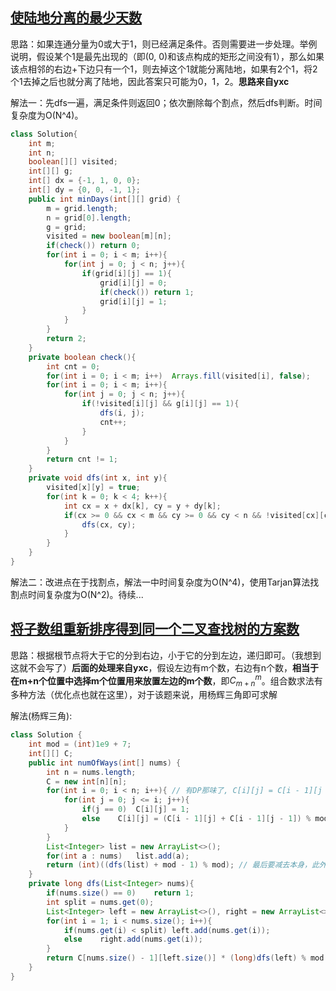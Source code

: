 ## [使陆地分离的最少天数](https://leetcode-cn.com/problems/minimum-number-of-days-to-disconnect-island/)

思路：如果连通分量为0或大于1，则已经满足条件。否则需要进一步处理。举例说明，假设某个1是最先出现的（即(0, 0)和该点构成的矩形之间没有1），那么如果该点相邻的右边+下边只有一个1，则去掉这个1就能分离陆地，如果有2个1，将2个1去掉之后也就分离了陆地，因此答案只可能为0，1，2。**思路来自yxc**



解法一：先dfs一遍，满足条件则返回0；依次删除每个割点，然后dfs判断。时间复杂度为O(N^4)。

```java
class Solution{
	int m;
    int n;
    boolean[][] visited;
    int[][] g;
    int[] dx = {-1, 1, 0, 0};
    int[] dy = {0, 0, -1, 1};
    public int minDays(int[][] grid) {
        m = grid.length;
        n = grid[0].length;
        g = grid;
        visited = new boolean[m][n];
        if(check()) return 0;
        for(int i = 0; i < m; i++){
            for(int j = 0; j < n; j++){
                if(grid[i][j] == 1){
                    grid[i][j] = 0;
                    if(check()) return 1;
                    grid[i][j] = 1;
                }
            }
        }
        return 2;
    }
    private boolean check(){
        int cnt = 0;
        for(int i = 0; i < m; i++)  Arrays.fill(visited[i], false);
        for(int i = 0; i < m; i++){
            for(int j = 0; j < n; j++){
                if(!visited[i][j] && g[i][j] == 1){
                    dfs(i, j);
                    cnt++;
                }
            }
        }
        return cnt != 1;
    }
    private void dfs(int x, int y){
        visited[x][y] = true;
        for(int k = 0; k < 4; k++){
            int cx = x + dx[k], cy = y + dy[k];
            if(cx >= 0 && cx < m && cy >= 0 && cy < n && !visited[cx][cy] && g[cx][cy] == 1){
                dfs(cx, cy);
            }
        }
    }
}
```



解法二：改进点在于找割点，解法一中时间复杂度为O(N^4)，使用Tarjan算法找割点时间复杂度为O(N^2)。待续...





## [将子数组重新排序得到同一个二叉查找树的方案数](https://leetcode-cn.com/problems/number-of-ways-to-reorder-array-to-get-same-bst/)

思路：根据根节点将大于它的分到右边，小于它的分到左边，递归即可。（我想到这就不会写了）**后面的处理来自yxc**，假设左边有m个数，右边有n个数，**相当于在m+n个位置中选择m个位置用来放置左边的m个数**，即$C_{m + n}^{m}$。组合数求法有多种方法（优化点也就在这里），对于该题来说，用杨辉三角即可求解



解法(杨辉三角):

```java
class Solution {
    int mod = (int)1e9 + 7;
    int[][] C;
    public int numOfWays(int[] nums) {
        int n = nums.length;
        C = new int[n][n];
        for(int i = 0; i < n; i++){ // 有DP那味了, C[i][j] = C[i - 1][j - 1] + C[i - 1][j];
            for(int j = 0; j <= i; j++){
                if(j == 0)  C[i][j] = 1;
                else    C[i][j] = (C[i - 1][j] + C[i - 1][j - 1]) % mod;
            }
        }
        List<Integer> list = new ArrayList<>();
        for(int a : nums)   list.add(a);
        return (int)((dfs(list) + mod - 1) % mod); // 最后要减去本身，此外对于可能出现负数，加上mod后减1再mod保证不会出现负数情况
    }
    private long dfs(List<Integer> nums){
        if(nums.size() == 0)    return 1;
        int split = nums.get(0);
        List<Integer> left = new ArrayList<>(), right = new ArrayList<>();
        for(int i = 1; i < nums.size(); i++){
            if(nums.get(i) < split) left.add(nums.get(i));
            else    right.add(nums.get(i));
        }
        return C[nums.size() - 1][left.size()] * (long)dfs(left) % mod * (long)dfs(right) % mod;
    }
}
```

